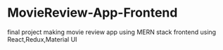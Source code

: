 # MovieReview-App-Frontend
final project making movie review app using MERN stack frontend using React,Redux,Material UI
